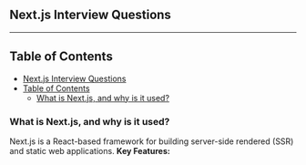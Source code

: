 ## Next.js Interview Questions
---

## Table of Contents
- [Next.js Interview Questions](#nextjs-interview-questions)
- [Table of Contents](#table-of-contents)
  - [What is Next.js, and why is it used?](#what-is-nextjs-and-why-is-it-used)
  
### What is Next.js, and why is it used?
Next.js is a React-based framework for building server-side rendered (SSR) and static web applications.
**Key Features:**

